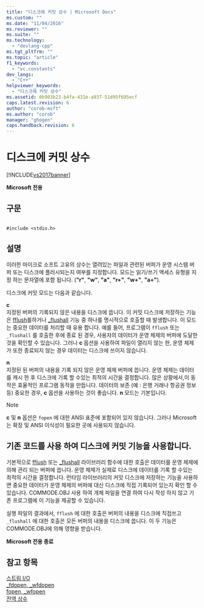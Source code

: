 ```yaml
---
title: "디스크에 커밋 상수 | Microsoft Docs"
ms.custom: ""
ms.date: "11/04/2016"
ms.reviewer: ""
ms.suite: ""
ms.technology: 
  - "devlang-cpp"
ms.tgt_pltfrm: ""
ms.topic: "article"
f1_keywords: 
  - "vc.constants"
dev_langs: 
  - "C++"
helpviewer_keywords: 
  - "디스크에 커밋 상수"
ms.assetid: 0b903b23-b4fa-431e-a937-51d95f695ecf
caps.latest.revision: 6
author: "corob-msft"
ms.author: "corob"
manager: "ghogen"
caps.handback.revision: 6
---
```

# 디스크에 커밋 상수
[!INCLUDE[vs2017banner](../assembler/inline/includes/vs2017banner.md)]

**Microsoft 전용**  
  
## 구문  
  
```  
  
#include <stdio.h>  
```  
  
## 설명  
 이러한 마이크로 소프트 고유의 상수는 열려있는 파일과 관련된 버퍼가 운영 시스템 버퍼 또는 디스크에 플러시되는지 여부를 지정합니다.  모드는 읽기\/쓰기 액세스 유형을 지정 하는 문자열에 포함 됩니다. \(**"r"**, **"w"**, **"a"**, **"r\+"**, **"w\+"**, **"a\+"**\).  
  
 디스크에 커밋 모드는 다음과 같습니다.  
  
 **c**  
 지정된 버퍼의 기록되지 않은 내용을 디스크에 씁니다.  이 커밋 디스크에 저장하는 기능은 [fflush](../c-runtime-library/reference/fflush.md)를하거나 [\_flushall](../c-runtime-library/reference/flushall.md) 기능 중 하나를 명시적으로 호출할 때 발생합니다.  이 모드는 중요한 데이터를 처리할 때 유용 합니다.  예를 들어, 프로그램이 `fflush` 또는 `_flushall` 를 호출한 후에 종료 된 경우, 사용자의 데이터가 운영 체제의 버퍼에 도달한 것을 확인할 수 있습니다.  그러나 **c** 옵션을 사용하여 파일이 열리지 않는 한, 운영 체제가 또한 종료되지 않는 경우 데이터는 디스크에 쓰이지 않습니다.  
  
 **n**  
 지정된 된 버퍼의 내용을 기록 되지 않은 운영 체제 버퍼에 씁니다.  운영 체제는 데이터를 캐시 한 후 디스크에 기록 할 수있는 최적의 시간을 결정합니다.  많은 상황에서,이 동작은 효율적인 프로그램 동작을 만듭니다.  데이터의 보존 \(예 : 은행 거래나 항공권 정보 등\) 중요한 경우, **c** 옵션을 사용하는 것이 좋습니다.  **n** 모드는 기본입니다.  
  
> [!NOTE]
>  **c** 및 **n** 옵션은 `fopen` 에 대한 ANSI 표준에 포함되어 있지 않습니다. 그러나 Microsoft는 확장 및 ANSI 이식성이 필요한 곳에 사용되지 않습니다.  
  
## 기존 코드를 사용 하여 디스크에 커밋 기능을 사용합니다.  
 기본적으로 [fflush](../c-runtime-library/reference/fflush.md) 또는 [\_flushall](../c-runtime-library/reference/flushall.md) 라이브러리 함수에 대한 호출은 데이터를 운영 체제에 의해 관리 되는 버퍼에 씁니다.  운영 체제가 실제로 디스크에 데이터를 기록 할 수있는 최적의 시간을 결정합니다.  런타임 라이브러리의 커밋 디스크에 저장하는 기능을 사용하면 중요한 데이터가 운영 체제의 버퍼에 대신 디스크에 직접 기록되어 있는지 확인 할 수 있습니다.  COMMODE.OBJ 사용 하여 개체 파일을 연결 하여 다시 작성 하지 않고 기존 프로그램에 이 기능을 제공할 수 있습니다.  
  
 실행 파일의 결과에서, `fflush` 에 대한 호출은 버퍼의 내용을 디스크에 직접쓰고 `_flushall` 에 대한 호출은 모든 버퍼의 내용을 디스크에 씁니다.  이 두 기능은 COMMODE.OBJ에 의해 영향을 받습니다.  
  
 **Microsoft 전용 종료**  
  
## 참고 항목  
 [스트림 I\/O](../c-runtime-library/stream-i-o.md)   
 [\_fdopen, \_wfdopen](../c-runtime-library/reference/fdopen-wfdopen.md)   
 [fopen, \_wfopen](../c-runtime-library/reference/fopen-wfopen.md)   
 [전역 상수](../c-runtime-library/global-constants.md)